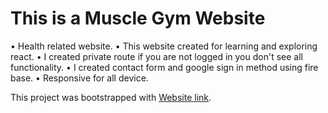 # This is a Muscle Gym Website

• Health related website.
• This website created for learning and exploring react.
• I created private route if you are not logged in you don't see all functionality.
• I created contact form and google sign in method using fire base.
• Responsive for all device.


This project was bootstrapped with [Website link](https://muscle-gym-website.web.app/).




